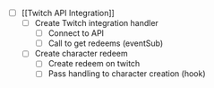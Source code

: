 - [ ] [[Twitch API Integration]] 
	- [ ] Create Twitch integration handler
		- [ ] Connect to API
		- [ ] Call to get redeems (eventSub)
	- [ ] Create character redeem
		- [ ] Create redeem on twitch
		- [ ] Pass handling to character creation (hook)
